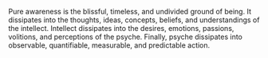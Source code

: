 Pure awareness is the blissful, timeless, and undivided ground of being. It dissipates into the thoughts, ideas, concepts, beliefs, and understandings of the intellect. Intellect dissipates into the desires, emotions, passions, volitions, and perceptions of the psyche. Finally, psyche dissipates into observable, quantifiable, measurable, and predictable action.

